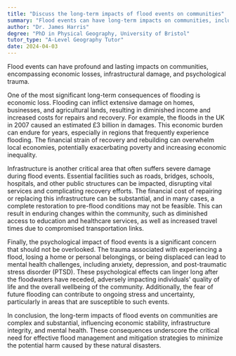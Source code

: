 ```yaml
---
title: "Discuss the long-term impacts of flood events on communities"
summary: "Flood events can have long-term impacts on communities, including economic loss, infrastructural damage, and psychological trauma."
author: "Dr. James Harris"
degree: "PhD in Physical Geography, University of Bristol"
tutor_type: "A-Level Geography Tutor"
date: 2024-04-03
---
```


Flood events can have profound and lasting impacts on communities, encompassing economic losses, infrastructural damage, and psychological trauma.

One of the most significant long-term consequences of flooding is economic loss. Flooding can inflict extensive damage on homes, businesses, and agricultural lands, resulting in diminished income and increased costs for repairs and recovery. For example, the floods in the UK in 2007 caused an estimated £3 billion in damages. This economic burden can endure for years, especially in regions that frequently experience flooding. The financial strain of recovery and rebuilding can overwhelm local economies, potentially exacerbating poverty and increasing economic inequality.

Infrastructure is another critical area that often suffers severe damage during flood events. Essential facilities such as roads, bridges, schools, hospitals, and other public structures can be impacted, disrupting vital services and complicating recovery efforts. The financial cost of repairing or replacing this infrastructure can be substantial, and in many cases, a complete restoration to pre-flood conditions may not be feasible. This can result in enduring changes within the community, such as diminished access to education and healthcare services, as well as increased travel times due to compromised transportation links.

Finally, the psychological impact of flood events is a significant concern that should not be overlooked. The trauma associated with experiencing a flood, losing a home or personal belongings, or being displaced can lead to mental health challenges, including anxiety, depression, and post-traumatic stress disorder (PTSD). These psychological effects can linger long after the floodwaters have receded, adversely impacting individuals' quality of life and the overall wellbeing of the community. Additionally, the fear of future flooding can contribute to ongoing stress and uncertainty, particularly in areas that are susceptible to such events.

In conclusion, the long-term impacts of flood events on communities are complex and substantial, influencing economic stability, infrastructure integrity, and mental health. These consequences underscore the critical need for effective flood management and mitigation strategies to minimize the potential harm caused by these natural disasters.
    